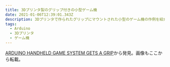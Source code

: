 ```yaml
---
title: 3Dプリンタ製のグリップ付きの小型ゲーム機
date: 2021-01-06T12:39:01.343Z
description: 3Dプリンタで作られたグリップにマウントされた小型のゲーム機の作例を紹介します。
tags:
  - Arduino
  - 3Dプリンタ
  - ゲーム機
---
```

[ARDUINO HANDHELD GAME SYSTEM GETS A GRIP](https://hackaday.com/2020/02/06/arduino-handheld-game-system-gets-a-grip/)から発見。画像もここから転載。
